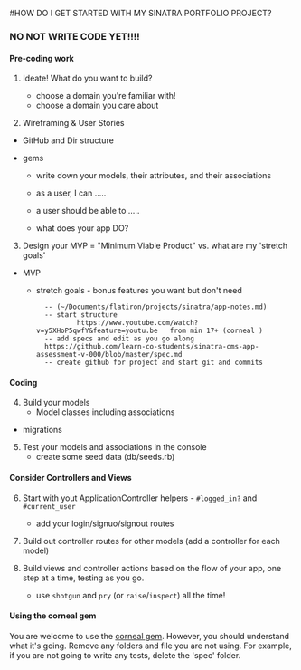 #HOW DO I GET STARTED WITH MY SINATRA PORTFOLIO PROJECT?

### NO NOT WRITE CODE YET!!!! ###

#### Pre-coding work

1. Ideate! What do you want to build?
	- choose a domain you're familiar with!
	- choose a domain you care about 

2. Wireframing & User Stories
  - GitHub and Dir structure
  
  - gems 

	- write down your models, their attributes, and their associations
  
	- as a user, I can .....
  
	- a user should be able to .....
  
	- what does your app DO?
	

3. Design your MVP = "Minimum Viable Product" vs. what are my 'stretch goals'

  - MVP
  
	- stretch goals - bonus features you want but don't need
  

			-- (~/Documents/flatiron/projects/sinatra/app-notes.md)
			-- start structure
					https://www.youtube.com/watch?v=y5XHoP5qwfY&feature=youtu.be   from min 17+ (corneal )
			-- add specs and edit as you go along
			https://github.com/learn-co-students/sinatra-cms-app-assessment-v-000/blob/master/spec.md
			-- create github for project and start git and commits


#### Coding

4. Build your models
	- Model classes including associations
  
  - migrations
  

5. Test your models and associations in the console
	- create some seed data (db/seeds.rb)
  



#### Consider Controllers and Views

6. Start with yout ApplicationController helpers - `#logged_in?` and `#current_user`
	- add your login/signuo/signout routes

7. Build out controller routes for other models (add a controller for each model)

8. Build views and controller actions based on the flow of your app, one step at a time, testing as you go.
	- use `shotgun` and `pry` (or `raise`/`inspect`) all the time!

#### Using the corneal gem

You are welcome to use the [corneal gem]. However, you should understand what it's going. Remove any folders and file you are not using. For example, if you are not going to write any tests, delete the 'spec' folder.

[corneal gem]:https://github.com/thebrianemory/corneal